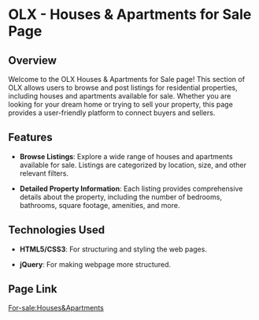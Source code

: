 # OLX - Houses & Apartments for Sale Page

## Overview

Welcome to the OLX Houses & Apartments for Sale page! This section of OLX allows users to browse and post listings for residential properties, including houses and apartments available for sale. Whether you are looking for your dream home or trying to sell your property, this page provides a user-friendly platform to connect buyers and sellers.

## Features

- **Browse Listings**: Explore a wide range of houses and apartments available for sale. Listings are categorized by location, size, and other relevant filters.

- **Detailed Property Information**: Each listing provides comprehensive details about the property, including the number of bedrooms, bathrooms, square footage, amenities, and more.

## Technologies Used

- **HTML5/CSS3**: For structuring and styling the web pages.

- **jQuery**: For making webpage more structured.


## Page Link

[For-sale:Houses&Apartments](https://olx-clone-5ba355.netlify.app/abhishek/forsale)

